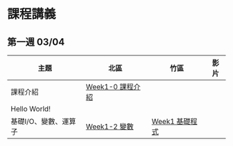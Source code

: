 # 課程講義
## 第一週 03/04

| 主題         | 北區                                      | 竹區 | 影片 |
| ------------ | ----------------------------------------- | ---- | ---- |
|   課程介紹                         |  [Week1-0 課程介紹][tp-introduction]  |    |    |
|   Hello World!                    |    |    |    |
|   基礎I/O、變數、運算子  |  [Week1-2 變數][tp-variables]  | [Week1 基礎程式][hs-week1course] |    |

[tp-introduction]: https://docs.google.com/presentation/d/1gryvGe6K3oip4e50d8LQ4ReqEG2kArjs/edit?usp=sharing&ouid=106647981009000784070&rtpof=true&sd=true

[tp-variables]: https://slides.com/allen522019/20220305-852e28

[hs-week1course]: https://drive.google.com/file/d/1FPSA8-FOaT8H-FbJotoqM2MZyG9kFCY2/view?usp=sharing
